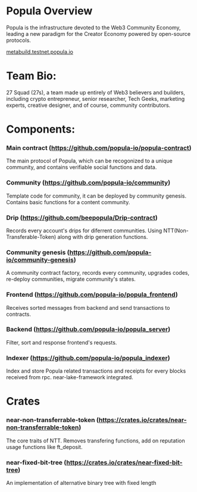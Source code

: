 # Popula Overview
Popula is the infrastructure devoted to the Web3 Community Economy, leading a new paradigm for the Creator Economy powered by open-source protocols.

[metabuild.testnet.popula.io](https://metabuild.testnet.popula.io)

# Team Bio: 
27 Squad (27s), a team made up entirely of Web3 believers and builders, including crypto entrepreneur, senior researcher, Tech Geeks, marketing experts, creative designer, and of course, community contributors.

# Components:
### Main contract (https://github.com/popula-io/popula-contract)

The main protocol of Popula, which can be recogonized to a unique community, and contains verifiable social functions and data.
### Community (https://github.com/popula-io/community)

Template code for community, it can be deployed by community genesis. Contains basic functions for a content community.
### Drip (https://github.com/beepopula/Drip-contract)
Records every account's drips for diferrent communities. Using NTT(Non-Transferable-Token) along with drip generation functions.


### Community genesis (https://github.com/popula-io/community-genesis)

A community contract factory, records every community, upgrades codes, re-deploy communities, migrate community's states.


### Frontend (https://github.com/popula-io/popula_frontend)

Receives sorted messages from backend and send transactions to contracts.

### Backend (https://github.com/popula-io/popula_server)

Filter, sort and response frontend's requests. 

### Indexer (https://github.com/popula-io/popula_indexer)

Index and store Popula related transactions and receipts for every blocks received from rpc. near-lake-framework integrated.


# Crates
### near-non-transferrable-token (https://crates.io/crates/near-non-transferrable-token)
The core traits of NTT. Removes transfering functions, add on reputation usage functions like ft_deposit.

### near-fixed-bit-tree (https://crates.io/crates/near-fixed-bit-tree)
An implementation of alternative binary tree with fixed length
